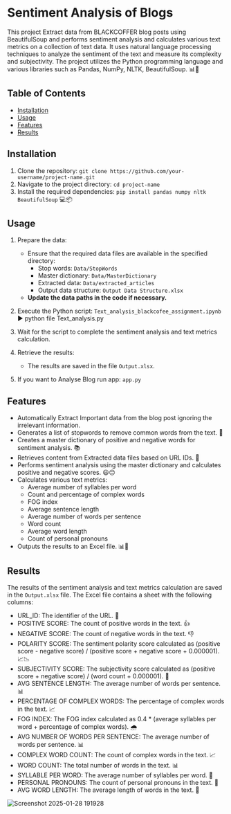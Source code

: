 # Sentiment Analysis of Blogs

This project Extract data from BLACKCOFFER blog posts using BeautifulSoup and performs sentiment analysis and calculates various text metrics on a collection of text data. It uses natural language processing techniques to analyze the sentiment of the text and measure its complexity and subjectivity. The project utilizes the Python programming language and various libraries such as Pandas, NumPy, NLTK, BeautifulSoup. 📊📝

## Table of Contents

- [Installation](#installation)
- [Usage](#usage)
- [Features](#features)
- [Results](#results)

## Installation

1. Clone the repository: `git clone https://github.com/your-username/project-name.git`
2. Navigate to the project directory: `cd project-name`
3. Install the required dependencies: `pip install pandas numpy nltk BeautifulSoup` 💻📦

## Usage

1. Prepare the data:
   - Ensure that the required data files are available in the specified directory:
     - Stop words: `Data/StopWords`
     - Master dictionary: `Data/MasterDictionary`
     - Extracted data: `Data/extracted_articles`
     - Output data structure: `Output Data Structure.xlsx`
   - **Update the data paths in the code if necessary.**

2. Execute the Python script: `Text_analysis_blackcofee_assignment.ipynb` ▶️ python file Text_analysis.py

3. Wait for the script to complete the sentiment analysis and text metrics calculation.

4. Retrieve the results:
   - The results are saved in the file `Output.xlsx`.

5. If you want to Analyse Blog run app: `app.py`
## Features

- Automatically Extract Important data from the blog post ignoring the irrelevant information.
- Generates a list of stopwords to remove common words from the text. 🛑
- Creates a master dictionary of positive and negative words for sentiment analysis. 📚
- Retrieves content from Extracted data files based on URL IDs. 📂
- Performs sentiment analysis using the master dictionary and calculates positive and negative scores. 😃😔
- Calculates various text metrics:
  - Average number of syllables per word
  - Count and percentage of complex words
  - FOG index
  - Average sentence length
  - Average number of words per sentence
  - Word count
  - Average word length
  - Count of personal pronouns
- Outputs the results to an Excel file. 📊📝

## Results

The results of the sentiment analysis and text metrics calculation are saved in the `Output.xlsx` file. The Excel file contains a sheet with the following columns:

- URL_ID: The identifier of the URL. 🔗
- POSITIVE SCORE: The count of positive words in the text. 👍
- NEGATIVE SCORE: The count of negative words in the text. 👎
- POLARITY SCORE: The sentiment polarity score calculated as (positive score - negative score) / (positive score + negative score + 0.000001). 📈📉
- SUBJECTIVITY SCORE: The subjectivity score calculated as (positive score + negative score) / (word count + 0.000001). 📖
- AVG SENTENCE LENGTH: The average number of words per sentence. 📊
- PERCENTAGE OF COMPLEX WORDS: The percentage of complex words in the text. 📈
- FOG INDEX: The FOG index calculated as 0.4 * (average syllables per word + percentage of complex words). 🌧️
- AVG NUMBER OF WORDS PER SENTENCE: The average number of words per sentence. 📊
- COMPLEX WORD COUNT: The count of complex words in the text. 📈
- WORD COUNT: The total number of words in the text. 📊
- SYLLABLE PER WORD: The average number of syllables per word. 📏
- PERSONAL PRONOUNS: The count of personal pronouns in the text. 👥
- AVG WORD LENGTH: The average length of words in the text. 📏


![Screenshot 2025-01-28 191928](https://github.com/user-attachments/assets/a4319993-30fd-4a62-a42b-8fdd477cce3c)
